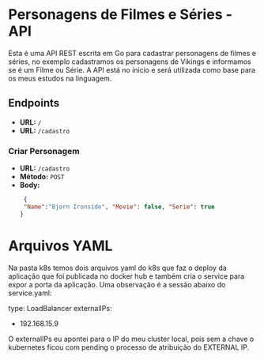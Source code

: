 # Personagens de Filmes e Séries - API

Esta é uma API REST escrita em Go para cadastrar personagens de filmes e séries, no exemplo cadastramos os personagens de Vikings e informamos se é um Filme ou Série.
A API está no ínicio e será utilizada como base para os meus estudos na linguagem.

## Endpoints

- **URL:** `/`
- **URL:** `/cadastro`

### Criar Personagem

- **URL:** `/cadastro`
- **Método:** `POST`
- **Body:**
  ```json
   {
   "Name":"Bjorn Ironside", "Movie": false, "Serie": true
  }

# Arquivos YAML

Na pasta k8s temos dois arquivos yaml do k8s que faz o deploy da aplicação que foi publicada no docker hub e também cria o service para expor a porta da aplicação.
Uma observação é a sessão abaixo do service.yaml:

 type: LoadBalancer
  externalIPs:
  - 192.168.15.9 

O externalIPs eu apontei para o IP do meu cluster local, pois sem a chave o kubernetes ficou com pending o processo de atribuição do EXTERNAL IP.


